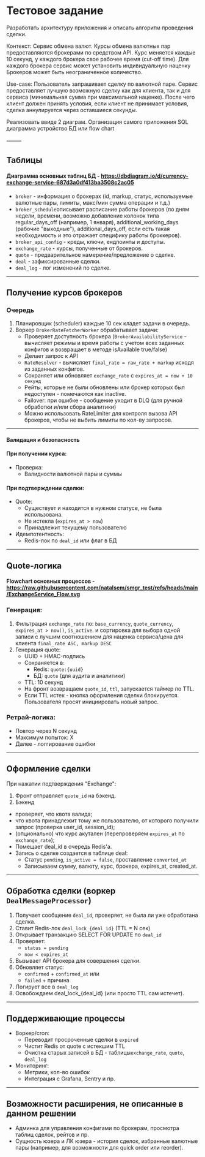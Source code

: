 # Тестовое задание
Разработать архитектуру приложения и описать алгоритм проведения сделки.

Контекст:
Cервис обмена валют.
Курсы обмена валютных пар предоставляются брокерами по средством API.
Курс меняется каждые 10 секунд, у каждого брокера свое рабочее время (cut-off time).
Для каждого брокера сервис может установить индивидуальную наценку
Брокеров может быть неограниченное количество.

Use-case:
Пользователь запрашивает сделку по валютной паре.
Сервис предоставляет лучшую возможную сделку как для клиента, так и для сервиса (минимальная сумма при максимальной наценке).
После чего клиент должен принять условия, если клиент не принимает условия, сделка аннулируется через оставшиеся секунды.

Реализовать ввиде 2 диаграм.
Организация самого приложения
SQL диаграмма устройство БД или flow chart

⸻
## Таблицы
#### Диаграмма основных таблиц БД - https://dbdiagram.io/d/currency-exchange-service-687d3a0df413ba3508c2ac05
- `broker` - информация о брокерах (id, markup, статус, используемые валютные пары, лимиты, макс/мин сумма операции и т.д.)
- `broker_schedule`описывает расписание работы брокеров (по дням недели, времени, возможно добавление колонок типа regular_days_off (например, 1 января), additional_working_days (рабочие "выходные"), additional_days_off, если есть такая необходимость и это отражает специфику работы броккеров).
- `broker_api_config` - креды, ключи, ендпоинты и доступы.
- `exchange_rate` - курсы, полученные от брокеров.
- `quote` - предварительное намерение/предложение о сделке.
- `deal` - зафиксированные сделки.
- `deal_log` - лог изменений по сделке.

---

## Получение курсов брокеров
### Очередь
1. Планировщик (scheduler) каждые 10 сек кладет задачи в очередь.
2. Воркер `BrokerRateFetcherWorker` обрабатывает задачи:
    - Проверяет доступность брокера (`BrokerAvailabilityService` - вычисляет режимы и время работы с учетом всех заданных конфигов и возвращает в методе isAvailable  true/false)
    - Делает запрос к API
    - `RateResolver` - вычисляет `final_rate = raw_rate + markup` исходя из заданных конфигов.
    - Сохраняет или обновляет `exchange_rate` с `expires_at = now + 10 секунд`
    - Рейты, которые не были обновлены или брокер которых был недоступен - помечаются как inactive.
    - Failover: при ошибке - сообщение уходит в DLQ (для ручной обработки и/или сбора аналитики)
    - Можно использовать RateLimiter для контроля вызова API брокеров, чтобы не выбить лимиты по кол-ву запросов.
---

#### Валидация и безопасность

#### При получении курса:
- Проверка:
    - Валидности валютной пары и суммы

#### При подтверждении сделки:
- Quote:
    - Существует и находится в нужном статусе, не была использована.
    - Не истекла (`expires_at > now`)
    - Принадлежит текущему пользователю
- Идемпотентность:
    - Redis-лок по `deal_id` или флаг в БД

---

## Quote-логика
#### Flowchart основных процессов - https://raw.githubusercontent.com/natalsem/smgr_test/refs/heads/main/ExchangeService_Flow.svg

### Генерация:
1. Фильтрация `exchange_rate` по: `base_currency`, `quote_currency`, `expires_at > now()`, `is_active`.
    и сортировка для выбора одной записи с лучшим соотношением для наценка сервиса/цена для клиента `final_rate ASC, markup DESC`
3. Генерация quote:
    - UUID + HMAC-подпись
    - Сохраняется в:
        - Redis: `quote:{uuid}`
        - БД: `quote` (для аудита и аналитики)
    - TTL: 10 секунд
    - На фронт возвращаем `quote_id`, `ttl`, запускается таймер по TTL. 
    - Если TTL истек - кнопка оформления сделки блокируется. Пользователя просят инициировать новый запрос.

    
### Ретрай-логика:
- Повтор через N секунд
- Максимум попыток: Х
- Далее - логгирование ошибки

---

## Оформление сделки
При нажатии подтверждения "Exchange":
1. Фронт отправляет `quote_id` на бэкенд.
2. Бэкенд
- проверяет, что квота валида;
- что квота принадлежит тому же пользователю, от которого получили запрос (проверка user_id, session_id);
- (опционально) что курс акутален (перепроверяем `expires_at` по `exchange_rate`);
- Помещает deal_id в очередь Redis'a. 
- Запись о сделке создается в таблице deal:
    - Статус `pending`, `is_active = false`, проставление `converted_at`
    - Записываем сумму, валюту, курс, брокера, expires_at, created_at.
---

## Обработка сделки (воркер `DealMessageProcessor`)
1. Получает сообщение `deal_id`, проверяет, не была ли уже обработана сделка.
2. Ставит Redis-лок `deal_lock_{deal_id}` (TTL = N сек)
3. Открывает транзакцию SELECT FOR UPDATE по `deal_id`
5. Проверяет:
    - `status = pending`
    - `now < expires_at`
6. Вызывает API брокера для совершения сделки.
7. Обновляет статус:
    - `confirmed` + `confirmed_at` или
    - `failed` + причина
8. Логирует все в `deal_log`
9. Освобождаем deal_lock_{deal_id} (или просто TTL сам истечет).

---

## Поддерживающие процессы
- Воркер/cron:
    - Переводит просроченные сделки в `expired`
    - Чистит Redis от quote с истекшим TTL
    - Очистка старых записей в БД - таблицы`exchange_rate`, `quote`, `deal_log`
- Мониторинг:
    - Метрики, кол-во ошибок
    - Интеграция с Grafana, Sentry и пр.

---

## Возможности расширения, не описанные в данном решении
- Админка для управления конфигами по брокерам, просмотра таблиц сделок, рейтов и пр.
- Сущность юзера и ЛК юзера - история сделок, избранные валютные пары (например, для возможности для quick order или reorder).

